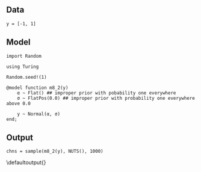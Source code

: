 <!--This file was generated, do not modify it.-->
## Data

```julia:ex1
y = [-1, 1]
```

## Model

```julia:ex2
import Random

using Turing

Random.seed!(1)

@model function m8_2(y)
    α ~ Flat() ## improper prior with pobability one everywhere
    σ ~ FlatPos(0.0) ## improper prior with probability one everywhere above 0.0

    y ~ Normal(α, σ)
end;
```

## Output

```julia:ex3
chns = sample(m8_2(y), NUTS(), 1000)
```

\defaultoutput{}

